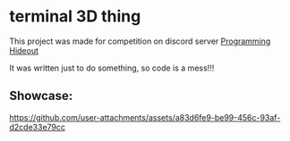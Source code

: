 # terminal 3D thing
This project was made for competition on discord server [Programming Hideout](https://discord.gg/Z7GWN6xD)  

It was written just to do something, so code is a mess!!!  
## Showcase:
https://github.com/user-attachments/assets/a83d6fe9-be99-456c-93af-d2cde33e79cc

